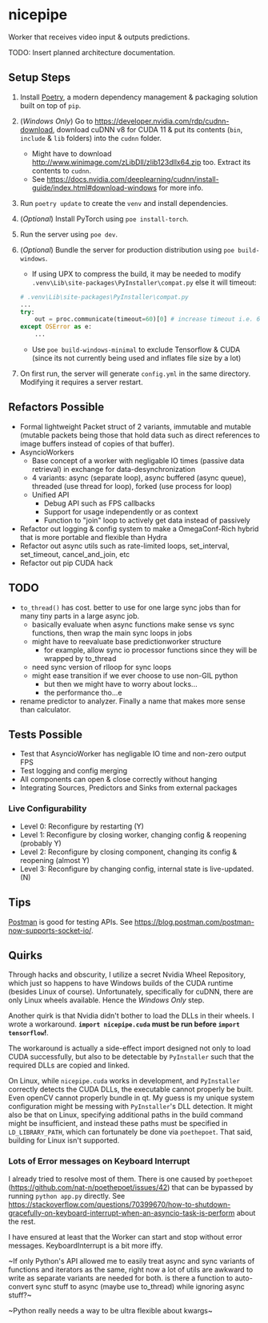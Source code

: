 # nicepipe

Worker that receives video input & outputs predictions.

TODO: Insert planned architecture documentation.

## Setup Steps

1. Install [Poetry](https://python-poetry.org/docs/), a modern dependency management & packaging solution built on top of `pip`.
2. (_Windows Only_) Go to <https://developer.nvidia.com/rdp/cudnn-download>, download cuDNN v8 for CUDA 11 & put its contents (`bin`, `include` & `lib` folders) into the `cudnn` folder.
   - Might have to download <http://www.winimage.com/zLibDll/zlib123dllx64.zip> too. Extract its contents to `cudnn`.
   - See <https://docs.nvidia.com/deeplearning/cudnn/install-guide/index.html#download-windows> for more info.
3. Run `poetry update` to create the `venv` and install dependencies.
4. (_Optional_) Install PyTorch using `poe install-torch`.
5. Run the server using `poe dev`.
6. (_Optional_) Bundle the server for production distribution using `poe build-windows`.

   - If using UPX to compress the build, it may be needed to modify `.venv\Lib\site-packages\PyInstaller\compat.py` else it will timeout:

   ```py
   # .venv\Lib\site-packages\PyInstaller\compat.py
   ...
   try:
       out = proc.communicate(timeout=60)[0] # increase timeout i.e. 600
   except OSError as e:
       ...
   ```

   - Use `poe build-windows-minimal` to exclude Tensorflow & CUDA (since its not currently being used and inflates file size by a lot)
7. On first run, the server will generate `config.yml` in the same directory. Modifying it requires a server restart.

## Refactors Possible

- Formal lightweight Packet struct of 2 variants, immutable and mutable (mutable packets being those that hold data such as direct references to image buffers instead of copies of that buffer).
- AsyncioWorkers
  - Base concept of a worker with negligable IO times (passive data retrieval) in exchange for data-desynchronization
  - 4 variants: async (separate loop), async buffered (async queue), threaded (use thread for loop), forked (use process for loop)
  - Unified API
    - Debug API such as FPS callbacks
    - Support for usage independently or as context
    - Function to "join" loop to actively get data instead of passively
- Refactor out logging & config system to make a OmegaConf-Rich hybrid that is more portable and flexible than Hydra
- Refactor out async utils such as rate-limited loops, set_interval, set_timeout, cancel_and_join, etc
- Refactor out pip CUDA hack

## TODO

- `to_thread()` has cost. better to use for one large sync jobs than for many tiny parts in a large async job.
  - basically evaluate when async functions make sense vs sync functions, then wrap the main sync loops in jobs
  - might have to reevaluate base predictionworker structure
    - for example, allow sync io processor functions since they will be wrapped by to_thread
  - need sync version of rlloop for sync loops
  - might ease transition if we ever choose to use non-GIL python
    - but then we might have to worry about locks...
    - the performance tho...e
- rename predictor to analyzer. Finally a name that makes more sense than calculator.

## Tests Possible

- Test that AsyncioWorker has negligable IO time and non-zero output FPS
- Test logging and config merging
- All components can open & close correctly without hanging
- Integrating Sources, Predictors and Sinks from external packages

### Live Configurability

- Level 0: Reconfigure by restarting (Y)
- Level 1: Reconfigure by closing worker, changing config & reopening (probably Y)
- Level 2: Reconfigure by closing component, changing its config & reopening (almost Y)
- Level 3: Reconfigure by changing config, internal state is live-updated. (N)

## Tips

[Postman](https://www.postman.com/) is good for testing APIs. See <https://blog.postman.com/postman-now-supports-socket-io/>.

## Quirks

Through hacks and obscurity, I utilize a secret Nvidia Wheel Repository, which just so happens to have Windows builds of the CUDA runtime (besides Linux of course). Unfortunately, specifically for cuDNN, there are only Linux wheels available. Hence the _Windows Only_ step.

Another quirk is that Nvidia didn't bother to load the DLLs in their wheels. I wrote a workaround. **`import nicepipe.cuda` must be run before `import tensorflow`!**.

The workaround is actually a side-effect import designed not only to load CUDA successfully, but also to be detectable by `PyInstaller` such that the required DLLs are copied and linked.

On Linux, while `nicepipe.cuda` works in development, and `PyInstaller` correctly detects the CUDA DLLs, the executable cannot properly be built. Even openCV cannot properly bundle in qt. My guess is my unique system configuration might be messing with `PyInstaller`'s DLL detection. It might also be that on Linux, specifying additional paths in the build command might be insufficient, and instead these paths must be specified in `LD_LIBRARY_PATH`, which can fortunately be done via `poethepoet`. That said, building for Linux isn't supported.

### Lots of Error messages on Keyboard Interrupt

I already tried to resolve most of them. There is one caused by `poethepoet` (<https://github.com/nat-n/poethepoet/issues/42>) that can be bypassed by running `python app.py` directly. See <https://stackoverflow.com/questions/70399670/how-to-shutdown-gracefully-on-keyboard-interrupt-when-an-asyncio-task-is-perform> about the rest.

I have ensured at least that the Worker can start and stop without error messages. KeyboardInterrupt is a bit more iffy.

~If only Python's API allowed me to easily treat async and sync variants of functions and iterators as the same, right now a lot of utils are awkward to write as separate variants are needed for both. is there a function to auto-convert sync stuff to async (maybe use to_thread) while ignoring async stuff?~

~Python really needs a way to be ultra flexible about kwargs~
